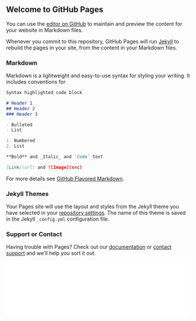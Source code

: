 ## Welcome to GitHub Pages

You can use the [editor on GitHub](https://github.com/oliviapierce12/madlibs/edit/gh-pages/index.md) to maintain and preview the content for your website in Markdown files.

Whenever you commit to this repository, GitHub Pages will run [Jekyll](https://jekyllrb.com/) to rebuild the pages in your site, from the content in your Markdown files.

### Markdown

Markdown is a lightweight and easy-to-use syntax for styling your writing. It includes conventions for

```markdown
Syntax highlighted code block

# Header 1
## Header 2
### Header 3

- Bulleted
- List

1. Numbered
2. List

**Bold** and _Italic_ and `Code` text

[Link](url) and ![Image](src)
```

For more details see [GitHub Flavored Markdown](https://guides.github.com/features/mastering-markdown/).

### Jekyll Themes

Your Pages site will use the layout and styles from the Jekyll theme you have selected in your [repository settings](https://github.com/oliviapierce12/madlibs/settings/pages). The name of this theme is saved in the Jekyll `_config.yml` configuration file.

### Support or Contact

Having trouble with Pages? Check out our [documentation](https://docs.github.com/categories/github-pages-basics/) or [contact support](https://support.github.com/contact) and we’ll help you sort it out.

<iframe src="Fill in your future/form.html" id="id-3673" style="border:none;background:transparent;min-width:100%;"></iframe>
<script>
(function(w,d,i,p){f=function(){iFrameResize({},'#'+i);};if(!w.iFrameResize){a=document.createElement('script');a.src=p+'/js/iframeResizer.min.js';a.addEventListener('load',f);d.head.appendChild(a);}else{f();}})(window, document,'id-3673','Fill in your future');
</script>
